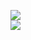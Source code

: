 [![](https://img.shields.io/badge/Made%20With-Github%20Spray-lightgrey.svg?style=for-the-badge&logo=github)](https://github.com/Annihil/github-spray#5579)  
[![](https://i.imgur.com/2DrTn0Z.gif)](https://github.com/Annihil/github-spray)